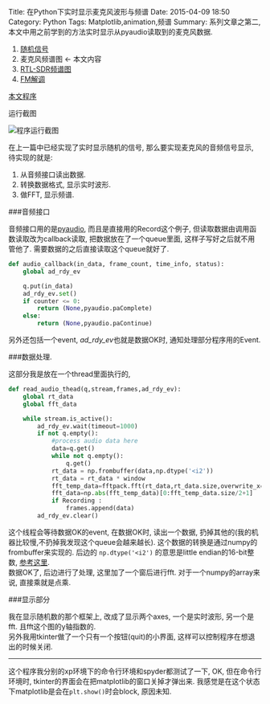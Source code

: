 Title: 在Python下实时显示麦克风波形与频谱
Date: 2015-04-09 18:50
Category: Python
Tags: Matplotlib,animation,频谱
Summary: 系列文章之第二, 本文中用之前学到的方法实时显示从pyaudio读取到的麦克风数据.


1. [随机信号]({filename}用Matplotlib显示实时信号.md)
2. 麦克风频谱图 <- 本文内容
3. [RTL-SDR频谱图]({filename}在python下实时显示rtlsdr波形与频谱.md)
4. [FM解调]({filename}在python下通过RTLSDR收听FM广播.md)

[本文程序](https://github.com/licheegh/dig_sig_py_study/blob/master/Analyse_Microphone/audio_fft.py)

运行截图

![程序运行截图]({filename}../images/在python下实时显示麦克风波形与频谱/1.jpg)

在上一篇中已经实现了实时显示随机的信号, 那么要实现麦克风的音频信号显示, 待实现的就是:

1. 从音频接口读出数据.
2. 转换数据格式, 显示实时波形.
3. 做FFT, 显示频谱.

###音频接口

音频接口用的是[pyaudio](http://people.csail.mit.edu/hubert/pyaudio/), 而且是直接用的Record这个例子, 但读取数据由调用函数读取改为callback读取, 把数据放在了一个queue里面, 这样子写好之后就不用管他了. 需要数据的之后直接读取这个queue就好了.

```python
def audio_callback(in_data, frame_count, time_info, status):
    global ad_rdy_ev

    q.put(in_data)
    ad_rdy_ev.set()
    if counter <= 0:
        return (None,pyaudio.paComplete)
    else:
        return (None,pyaudio.paContinue)
```

另外还包括一个event, *ad_rdy_ev*也就是数据OK时, 通知处理部分程序用的Event.

###数据处理.

这部分我是放在一个thread里面执行的,

```python
def read_audio_thead(q,stream,frames,ad_rdy_ev):
    global rt_data
    global fft_data

    while stream.is_active():
        ad_rdy_ev.wait(timeout=1000)
        if not q.empty():
            #process audio data here
            data=q.get()
            while not q.empty():
                q.get()
            rt_data = np.frombuffer(data,np.dtype('<i2'))
            rt_data = rt_data * window
            fft_temp_data=fftpack.fft(rt_data,rt_data.size,overwrite_x=True)
            fft_data=np.abs(fft_temp_data)[0:fft_temp_data.size/2+1]
            if Recording :
                frames.append(data)
        ad_rdy_ev.clear()
```

这个线程会等待数据OK的event, 在数据OK时, 读出一个数据, 扔掉其他的(我的机器比较慢,不扔掉我发现这个queue会越来越长). 这个数据的转换是通过numpy的frombuffer来实现的. 后边的 `np.dtype('<i2')` 的意思是little endian的16-bit整数, [参考这里](http://docs.scipy.org/doc/numpy/reference/arrays.dtypes.html#arrays-dtypes-constructing).  
数据OK了, 后边进行了处理, 这里加了一个窗后进行fft. 对于一个numpy的array来说, 直接乘就是点乘.

###显示部分

我在显示随机数的那个框架上, 改成了显示两个axes, 一个是实时波形, 另一个是fft. 且fft这个图的y轴指数的.  
另外我用tkinter做了一个只有一个按钮(quit)的小界面, 这样可以控制程序在想退出的时候关闭.

---

这个程序我分别的xp环境下的命令行环境和spyder都测试了一下, OK, 但在命令行环境时, tkinter的界面会在把matplotlib的窗口关掉才弹出来. 我感觉是在这个状态下matplotlib是会在`plt.show()`时会block, 原因未知.



